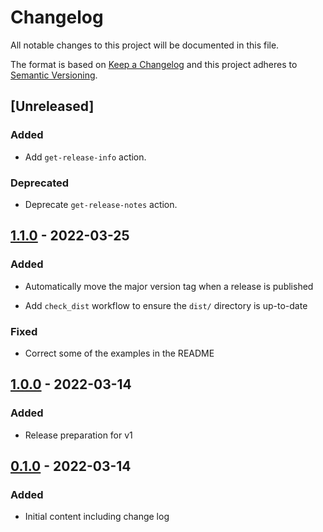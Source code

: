 # Changelog

All notable changes to this project will be documented in this file.

The format is based on [Keep a Changelog](http://keepachangelog.com/)
and this project adheres to [Semantic Versioning](http://semver.org/).

## [Unreleased]

### Added

- Add `get-release-info` action.

### Deprecated

- Deprecate `get-release-notes` action.

## [1.1.0] - 2022-03-25

### Added

- Automatically move the major version tag when a release is published

- Add `check_dist` workflow to ensure the `dist/` directory is up-to-date

### Fixed

- Correct some of the examples in the README

## [1.0.0] - 2022-03-14

### Added

- Release preparation for v1

## [0.1.0] - 2022-03-14

### Added

- Initial content including change log

[1.1.0]: https://github.com/release-flow/keep-a-changelog-action/compare/v1.0.0...v1.1.0

[1.0.0]: https://github.com/release-flow/keep-a-changelog-action/compare/v0.1.0...v1.0.0

[0.1.0]: https://github.com/release-flow/keep-a-changelog-action/releases/tag/v0.1.0
